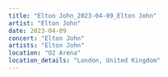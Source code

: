 ```yaml
---
title: "Elton John_2023-04-09_Elton John"
artist: "Elton John"
date: 2023-04-09
concert: "Elton John"
artists: "Elton John"
location: "O2 Arena"
location_details: "London, United Kingdom"
---
```

